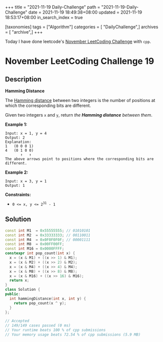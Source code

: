 +++
title = "2021-11-19 Daily-Challenge"
path = "2021-11-19-Daily-Challenge"
date = 2021-11-19 18:49:38+08:00
updated = 2021-11-19 18:53:17+08:00
in_search_index = true

[taxonomies]
tags = ["Algorithm"]
categories = [ "DailyChallenge",]
archives = [ "archive",]
+++

Today I have done leetcode's [November LeetCoding Challenge](https://leetcode.com/problems/hamming-distance/) with `cpp`.

<!-- more -->

# November LeetCoding Challenge 19

## Description

**Hamming Distance**

The [Hamming distance](https://en.wikipedia.org/wiki/Hamming_distance) between two integers is the number of positions at which the corresponding bits are different.

Given two integers `x` and `y`, return *the **Hamming distance** between them*.

 

**Example 1:**

```
Input: x = 1, y = 4
Output: 2
Explanation:
1   (0 0 0 1)
4   (0 1 0 0)
       ↑   ↑
The above arrows point to positions where the corresponding bits are different.
```

**Example 2:**

```
Input: x = 3, y = 1
Output: 1
```

 

**Constraints:**

<ul>
	<li><code>0 &lt;=&nbsp;x, y &lt;= 2<sup>31</sup> - 1</code></li>
</ul>


## Solution

``` cpp
const int M1  = 0x55555555; // 01010101
const int M2  = 0x33333333; // 00110011
const int M4  = 0x0F0F0F0F; // 00001111
const int M8  = 0x00FF00FF; 
const int M16 = 0x0000FFFF;
constexpr int pop_count(int x) {
  x = (x & M1) + ((x >> 1) & M1);
  x = (x & M2) + ((x >> 2) & M2);
  x = (x & M4) + ((x >> 4) & M4);
  x = (x & M8) + ((x >> 8) & M8);
  x = (x & M16) + ((x >> 16) & M16);
  return x;
}
class Solution {
public:
  int hammingDistance(int x, int y) {
    return pop_count(x ^ y);
  }
};

// Accepted
// 149/149 cases passed (0 ms)
// Your runtime beats 100 % of cpp submissions
// Your memory usage beats 72.54 % of cpp submissions (5.9 MB)
```
